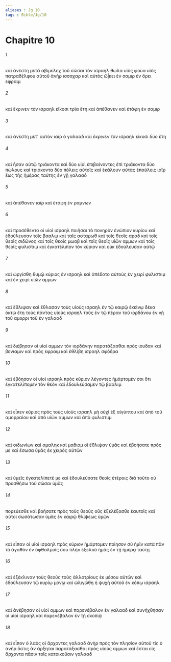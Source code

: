 ```yaml
---
aliases : Jg 10
tags : Bible/Jg/10
---
```


# Chapitre 10

###### 1
καὶ ἀνέστη μετὰ αβιμελεχ τοῦ σῶσαι τὸν ισραηλ θωλα υἱὸς φουα υἱὸς πατραδέλφου αὐτοῦ ἀνὴρ ισσαχαρ καὶ αὐτὸς ὤ|κει ἐν σαμιρ ἐν ὄρει εφραιμ
###### 2
καὶ ἔκρινεν τὸν ισραηλ εἴκοσι τρία ἔτη καὶ ἀπέθανεν καὶ ἐτάφη ἐν σαμιρ
###### 3
καὶ ἀνέστη μετ' αὐτὸν ιαϊρ ὁ γαλααδ καὶ ἔκρινεν τὸν ισραηλ εἴκοσι δύο ἔτη
###### 4
καὶ ἦσαν αὐτῷ τριάκοντα καὶ δύο υἱοὶ ἐπιβαίνοντες ἐπὶ τριάκοντα δύο πώλους καὶ τριάκοντα δύο πόλεις αὐτοῖς καὶ ἐκάλουν αὐτὰς ἐπαύλεις ιαϊρ ἕως τῆς ἡμέρας ταύτης ἐν γῇ γαλααδ
###### 5
καὶ ἀπέθανεν ιαϊρ καὶ ἐτάφη ἐν ραμνων
###### 6
καὶ προσέθεντο οἱ υἱοὶ ισραηλ ποιῆσαι τὸ πονηρὸν ἐνώπιον κυρίου καὶ ἐδούλευσαν τοῖς βααλιμ καὶ ταῖς ασταρωθ καὶ τοῖς θεοῖς αραδ καὶ τοῖς θεοῖς σιδῶνος καὶ τοῖς θεοῖς μωαβ καὶ τοῖς θεοῖς υἱῶν αμμων καὶ τοῖς θεοῖς φυλιστιιμ καὶ ἐγκατέλιπον τὸν κύριον καὶ οὐκ ἐδούλευσαν αὐτῷ
###### 7
καὶ ὠργίσθη θυμῷ κύριος ἐν ισραηλ καὶ ἀπέδοτο αὐτοὺς ἐν χειρὶ φυλιστιιμ καὶ ἐν χειρὶ υἱῶν αμμων
###### 8
καὶ ἔθλιψαν καὶ ἔθλασαν τοὺς υἱοὺς ισραηλ ἐν τῷ καιρῷ ἐκείνῳ δέκα ὀκτὼ ἔτη τοὺς πάντας υἱοὺς ισραηλ τοὺς ἐν τῷ πέραν τοῦ ιορδάνου ἐν γῇ τοῦ αμορρι τοῦ ἐν γαλααδ
###### 9
καὶ διέβησαν οἱ υἱοὶ αμμων τὸν ιορδάνην παρατάξασθαι πρὸς ιουδαν καὶ βενιαμιν καὶ πρὸς εφραιμ καὶ ἐθλίβη ισραηλ σφόδρα
###### 10
καὶ ἐβόησαν οἱ υἱοὶ ισραηλ πρὸς κύριον λέγοντες ἡμάρτομέν σοι ὅτι ἐγκατελίπομεν τὸν θεὸν καὶ ἐδουλεύσαμεν τῷ βααλιμ
###### 11
καὶ εἶπεν κύριος πρὸς τοὺς υἱοὺς ισραηλ μὴ οὐχὶ ἐξ αἰγύπτου καὶ ἀπὸ τοῦ αμορραίου καὶ ἀπὸ υἱῶν αμμων καὶ ἀπὸ φυλιστιιμ
###### 12
καὶ σιδωνίων καὶ αμαληκ καὶ μαδιαμ οἳ ἔθλιψαν ὑμᾶς καὶ ἐβοήσατε πρός με καὶ ἔσωσα ὑμᾶς ἐκ χειρὸς αὐτῶν
###### 13
καὶ ὑμεῖς ἐγκατελίπετέ με καὶ ἐδουλεύσατε θεοῖς ἑτέροις διὰ τοῦτο οὐ προσθήσω τοῦ σῶσαι ὑμᾶς
###### 14
πορεύεσθε καὶ βοήσατε πρὸς τοὺς θεούς οὓς ἐξελέξασθε ἑαυτοῖς καὶ αὐτοὶ σωσάτωσαν ὑμᾶς ἐν καιρῷ θλίψεως ὑμῶν
###### 15
καὶ εἶπαν οἱ υἱοὶ ισραηλ πρὸς κύριον ἡμάρτομεν ποίησον σὺ ἡμῖν κατὰ πᾶν τὸ ἀγαθὸν ἐν ὀφθαλμοῖς σου πλὴν ἐξελοῦ ἡμᾶς ἐν τῇ ἡμέρᾳ ταύτῃ
###### 16
καὶ ἐξέκλιναν τοὺς θεοὺς τοὺς ἀλλοτρίους ἐκ μέσου αὐτῶν καὶ ἐδούλευσαν τῷ κυρίῳ μόνῳ καὶ ὠλιγώθη ἡ ψυχὴ αὐτοῦ ἐν κόπῳ ισραηλ
###### 17
καὶ ἀνέβησαν οἱ υἱοὶ αμμων καὶ παρενέβαλον ἐν γαλααδ καὶ συνήχθησαν οἱ υἱοὶ ισραηλ καὶ παρενέβαλον ἐν τῇ σκοπιᾷ
###### 18
καὶ εἶπον ὁ λαὸς οἱ ἄρχοντες γαλααδ ἀνὴρ πρὸς τὸν πλησίον αὐτοῦ τίς ὁ ἀνήρ ὅστις ἂν ἄρξηται παρατάξασθαι πρὸς υἱοὺς αμμων καὶ ἔσται εἰς ἄρχοντα πᾶσιν τοῖς κατοικοῦσιν γαλααδ
